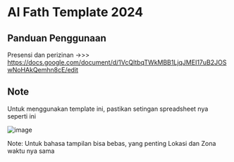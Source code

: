 # Al Fath Template 2024

## Panduan Penggunaan
Presensi dan perizinan ->>> https://docs.google.com/document/d/1VcQltbqTWkMBB1LjqJMEI17uB2JOSwNoHAkQemhn8cE/edit

## Note
Untuk menggunakan template ini, pastikan setingan spreadsheet nya seperti ini

![image](https://github.com/Al-Fath-Developer/AlFathTemplate2024/assets/66902140/783298b9-198e-4db3-a1f9-6199a596ecb3)

Note: Untuk bahasa tampilan bisa bebas, yang penting Lokasi dan Zona waktu nya sama
